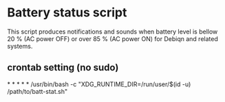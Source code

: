# Battery status script
This script produces notifications and sounds when battery level is bellow 20 % (AC power OFF) or over 85 % (AC power ON) for Debiqn and related systems.
## crontab setting (no sudo)
\* * * * * /usr/bin/bash -c "XDG_RUNTIME_DIR=/run/user/$(id -u) /path/to/batt-stat.sh"

